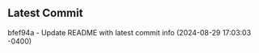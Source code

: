 
## Latest Commit
bfef94a - Update README with latest commit info (2024-08-29 17:03:03 -0400) <Yunxi-Zhou>
